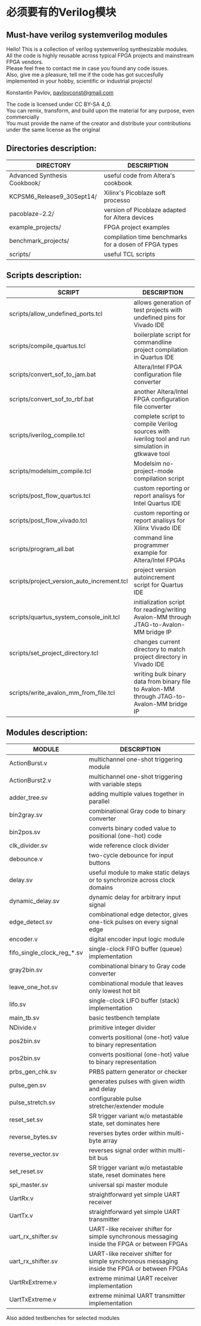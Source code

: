 # 必须要有的Verilog模块
Must-have verilog systemverilog modules
---------------------------------------

Hello! This is a collection of verilog systemverilog synthesizable modules.<br>
All the code is highly reusable across typical FPGA projects and mainstream FPGA vendors.<br>
Please feel free to contact me in case you found any code issues.<br>
Also, give me a pleasure, tell me if the code has got succesfully implemented in your hobby, scientific or industrial projects!<br>

Konstantin Pavlov, pavlovconst@gmail.com

The code is licensed under CC BY-SA 4_0.<br>
You can remix, transform, and build upon the material for any purpose, even commercially<br>
You must provide the name of the creator and distribute your contributions under the same license as the original<br>

Directories description:
-----------------------

| DIRECTORY | DESCRIPTION |
|-----------|-------------|
| Advanced Synthesis Cookbook/ | useful code from Altera's cookbook |
| KCPSM6_Release9_30Sept14/ | Xilinx's Picoblaze soft processo |
| pacoblaze-2.2/ | version of Picoblaze adapted for Altera devices |
| example_projects/ | FPGA project examples |
| benchmark_projects/ | compilation time benchmarks for a dosen of FPGA types |
| scripts/ | useful TCL scripts |

Scripts description:
--------------------

| SCRIPT | DESCRIPTION |
|--------|-------------|
| scripts/allow_undefined_ports.tcl | allows generation of test projects with undefined pins for Vivado IDE |
| scripts/compile_quartus.tcl | boilerplate script for commandline project compilation in Quartus IDE |
| scripts/convert_sof_to_jam.bat | Altera/Intel FPGA configuration file converter |
| scripts/convert_sof_to_rbf.bat | another Altera/Intel FPGA configuration file converter |
| scripts/iverilog_compile.tcl | complete script to compile Verilog sources with iverilog tool and run simulation in gtkwave tool |
| scripts/modelsim_compile.tcl | Modelsim no-project-mode compilation script |
| scripts/post_flow_quartus.tcl | custom reporting or report analisys for Intel Quartus IDE |
| scripts/post_flow_vivado.tcl | custom reporting or report analisys for Xilinx Vivado IDE |
| scripts/program_all.bat | command line programmer example for Altera/Intel FPGAs |
| scripts/project_version_auto_increment.tcl | project version autoincrement script for Quartus IDE |
| scripts/quartus_system_console_init.tcl | initialization script for reading/writing Avalon-MM through JTAG-to-Avalon-MM bridge IP |
| scripts/set_project_directory.tcl | changes current directory to match project directory in Vivado IDE |
| scripts/write_avalon_mm_from_file.tcl | writing bulk binary data from binary file to Avalon-MM through JTAG-to-Avalon-MM bridge IP |

Modules description:
--------------------
 
| MODULE | DESCRIPTION |
|--------|-------------|
| ActionBurst.v | multichannel one-shot triggering module |
| ActionBurst2.v | multichannel one-shot triggering with variable steps |
| adder_tree.sv | adding multiple values together in parallel |
| bin2gray.sv | combinational Gray code to binary converter |
| bin2pos.sv | converts binary coded value to positional (one-hot) code |
| clk_divider.sv | wide reference clock divider |
| debounce.v | two-cycle debounce for input buttons |
| delay.sv | useful module to make static delays or to synchronize across clock domains |
| dynamic_delay.sv | dynamic delay for arbitrary input signal |
| edge_detect.sv | combinational edge detector, gives one-tick pulses on every signal edge |
| encoder.v | digital encoder input logic module |
| fifo_single_clock_reg_*.sv | single-clock FIFO buffer (queue) implementation |
| gray2bin.sv | combinational binary to Gray code converter |
| leave_one_hot.sv | combinational module that leaves only lowest hot bit |
| lifo.sv | single-clock LIFO buffer (stack) implementation |
| main_tb.sv | basic testbench template |
| NDivide.v | primitive integer divider |
| pos2bin.sv | converts positional (one-hot) value to binary representation |
| pos2bin.sv | converts positional (one-hot) value to binary representation |
| prbs_gen_chk.sv | PRBS pattern generator or checker |
| pulse_gen.sv | generates pulses with given width and delay |
| pulse_stretch.sv | configurable pulse stretcher/extender module |
| reset_set.sv | SR trigger variant w/o metastable state, set dominates here |
| reverse_bytes.sv | reverses bytes order within multi-byte array |
| reverse_vector.sv | reverses signal order within multi-bit bus |
| set_reset.sv | SR trigger variant w/o metastable state, reset dominates here |
| spi_master.sv | universal spi master module |
| UartRx.v | straightforward yet simple UART receiver |
| UartTx.v | straightforward yet simple UART transmitter  |
| uart_rx_shifter.sv | UART-like receiver shifter for simple synchronous messaging inside the FPGA or between FPGAs |
| uart_rx_shifter.sv | UART-like receiver shifter for simple synchronous messaging inside the FPGA or between FPGAs |
| UartRxExtreme.v | extreme minimal UART receiver implementation |
| UartTxExtreme.v | extreme minimal UART transmitter implementation |

Also added testbenches for selected modules
